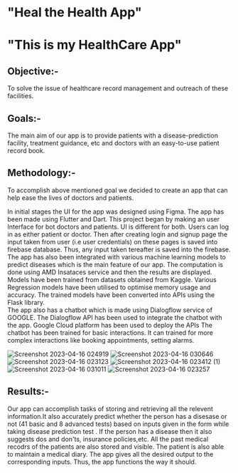 # "Heal the Health App"

# "This is my HealthCare App"

## **Objective:-**
  To solve the issue of healthcare record management and outreach of these facilities.

## **Goals:-**
   The main aim of our app is to provide patients with a disease-prediction facility, treatment guidance, etc and doctors with an easy-to-use patient        record book.
   
 ## **Methodology:-**
 
To accomplish above mentioned goal we decided to create an app that can help ease the lives of doctors and patients.     
     
In initial stages the UI for the app was designed using Figma. The app has been made using Flutter and Dart. This project began by making an user Interface for bot doctors and patients. UI is different for both. Users can log in as either patient or doctor. Then after creating login and signup page the input taken from user (i.e user credentials) on these pages is saved into firebase database. Thus, any input taken tereafter is saved into the firebase. The app has also been integrated with various machine learning models to predict diseases which is the main feature of our app. The computation is done using AMD Insataces service and then the results are displayed. Models have been trained from datasets obtained from Kaggle. Various Regression models have been utilised to optimise memory usage and accuracy. The trained models have been converted into APIs using the Flask library.                                    
The app also has a chatbot which is made using Dialogflow service of GOOGLE. The Dialogflow API has been used to integrate the chatbot with the app. Google Cloud platform has been used to deploy the APIs The chatbot has been trained for basic interactions. It can trained for more complex interactions like booking appointments, setting alarms. 

   ![Screenshot 2023-04-16 024919](https://user-images.githubusercontent.com/67971141/232257563-c1b2324b-ef77-4ac1-905a-b6fcb9bb4f5d.png)
   ![Screenshot 2023-04-16 030646](https://user-images.githubusercontent.com/67971141/232256511-44356e9a-e07b-4a88-bc2e-bdefaa523ab3.png)                   
   ![Screenshot 2023-04-16 023123](https://user-images.githubusercontent.com/67971141/232259068-f3f9c8e1-157d-4910-bea0-2a01d61da4b4.png)
   ![Screenshot 2023-04-16 023412 (1)](https://user-images.githubusercontent.com/67971141/232258685-61597622-c5c7-4590-bf66-e5d39eb5b157.png) ![Screenshot 2023-04-16 031011](https://user-images.githubusercontent.com/67971141/232258728-0e3a6e2f-58c6-4ba7-869f-86187933a251.png)
   ![Screenshot 2023-04-16 023257](https://user-images.githubusercontent.com/67971141/232259093-be35726d-1ff2-4b02-987d-ebf12bde14d6.png)


## Results:-

Our app can accomplish tasks of storing and retrieving all the relevent information.It also accurately predict whether the person has a disesase or not (41 basic and 8 advanced tests) based on inputs given in the form while taking disease prediction test . If the person has a disease then it also suggests dos and don'ts, insurance policies,etc. All the past medical recodrs of the patients are also stored and visible. The patient is also able to maintain a medical diary. The app gives all the desired output to the corresponding inputs. Thus, the app functions the way it should.   
